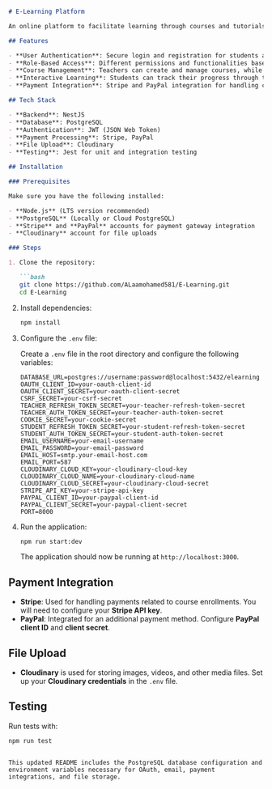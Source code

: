 
```markdown
# E-Learning Platform

An online platform to facilitate learning through courses and tutorials for students and teachers. This project is built using **NestJS** for the backend, **PostgreSQL** for the database, and integrates user authentication and role-based access for both students and teachers.

## Features

- **User Authentication**: Secure login and registration for students and teachers.
- **Role-Based Access**: Different permissions and functionalities based on user role (student/teacher).
- **Course Management**: Teachers can create and manage courses, while students can view and enroll in them.
- **Interactive Learning**: Students can track their progress through the course materials.
- **Payment Integration**: Stripe and PayPal integration for handling course payments.

## Tech Stack

- **Backend**: NestJS
- **Database**: PostgreSQL
- **Authentication**: JWT (JSON Web Token)
- **Payment Processing**: Stripe, PayPal
- **File Upload**: Cloudinary
- **Testing**: Jest for unit and integration testing

## Installation

### Prerequisites

Make sure you have the following installed:

- **Node.js** (LTS version recommended)
- **PostgreSQL** (Locally or Cloud PostgreSQL)
- **Stripe** and **PayPal** accounts for payment gateway integration
- **Cloudinary** account for file uploads

### Steps

1. Clone the repository:

   ```bash
   git clone https://github.com/ALaamohamed581/E-Learning.git
   cd E-Learning
   ```

2. Install dependencies:

   ```bash
   npm install
   ```

3. Configure the `.env` file:

   Create a `.env` file in the root directory and configure the following variables:

   ```env
   DATABASE_URL=postgres://username:password@localhost:5432/elearning
   OAUTH_CLIENT_ID=your-oauth-client-id
   OAUTH_CLIENT_SECRET=your-oauth-client-secret
   CSRF_SECRET=your-csrf-secret
   TEACHER_REFRESH_TOKEN_SECRET=your-teacher-refresh-token-secret
   TEACHER_AUTH_TOKEN_SECRET=your-teacher-auth-token-secret
   COOKIE_SECRET=your-cookie-secret
   STUDENT_REFRESH_TOKEN_SECRET=your-student-refresh-token-secret
   STUDENT_AUTH_TOKEN_SECRET=your-student-auth-token-secret
   EMAIL_USERNAME=your-email-username
   EMAIL_PASSWORD=your-email-password
   EMAIL_HOST=smtp.your-email-host.com
   EMAIL_PORT=587
   CLOUDINARY_CLOUD_KEY=your-cloudinary-cloud-key
   CLOUDINARY_CLOUD_NAME=your-cloudinary-cloud-name
   CLOUDINARY_CLOUD_SECRET=your-cloudinary-cloud-secret
   STRIPE_API_KEY=your-stripe-api-key
   PAYPAL_CLIENT_ID=your-paypal-client-id
   PAYPAL_CLIENT_SECRET=your-paypal-client-secret
   PORT=8000
   ```

4. Run the application:

   ```bash
   npm run start:dev
   ```

   The application should now be running at `http://localhost:3000`.



## Payment Integration

- **Stripe**: Used for handling payments related to course enrollments. You will need to configure your **Stripe API key**.
- **PayPal**: Integrated for an additional payment method. Configure **PayPal client ID** and **client secret**.

## File Upload

- **Cloudinary** is used for storing images, videos, and other media files. Set up your **Cloudinary credentials** in the `.env` file.

## Testing

Run tests with:

```bash
npm run test
```



```

This updated README includes the PostgreSQL database configuration and environment variables necessary for OAuth, email, payment integrations, and file storage.
